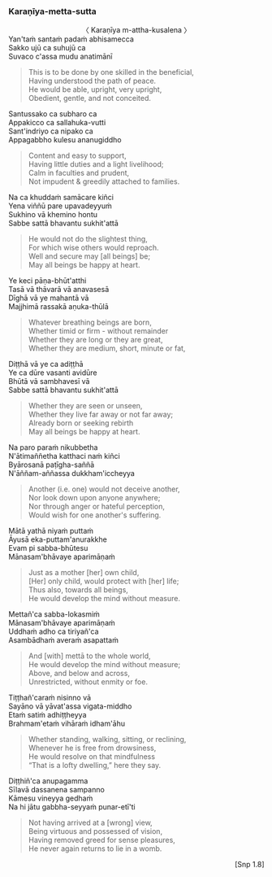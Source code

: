 ### Karaṇīya-metta-sutta<a id="karaniya-metta-sutta"></a>

<center>
〈  Karaṇīya m-attha-kusalena 〉
</center>
Yan'taṁ santaṁ padaṁ abhisamecca<br>
Sakko ujū ca suhujū ca<br>
Suvaco c'assa mudu anatimānī

<div class="english">

> This is to be done by one skilled in the beneficial,\
> Having understood the path of peace.\
> He would be able, upright, very upright,\
> Obedient, gentle, and not conceited.

</div>

Santussako ca subharo ca\
Appakicco ca sallahuka-vutti\
Sant'indriyo ca nipako ca\
Appagabbho kulesu ananugiddho

<div class="english">

> Content and easy to support,\
> Having little duties and a light livelihood;\
> Calm in faculties and prudent,\
> Not impudent & greedily attached to families.

</div>

Na ca khuddaṁ samācare kiñci\
Yena viññū pare upavadeyyuṁ\
Sukhino vā khemino hontu\
Sabbe sattā bhavantu sukhit'attā

<div class="english">

> He would not do the slightest thing,\
> For which wise others would reproach.\
> Well and secure may [all beings] be;\
> May all beings be happy at heart.

</div>

Ye keci pāṇa-bhūt'atthi\
Tasā vā thāvarā vā anavasesā\
Dīghā vā ye mahantā vā\
Majjhimā rassakā aṇuka-thūlā

<div class="english">

> Whatever breathing beings are born,\
> Whether timid or firm - without remainder\
> Whether they are long or they are great,\
> Whether they are medium, short, minute or fat,

</div>

Diṭṭhā vā ye ca adiṭṭhā\
Ye ca dūre vasanti avidūre\
Bhūtā vā sambhavesī vā\
Sabbe sattā bhavantu sukhit'attā

<div class="english">

> Whether they are seen or unseen,\
> Whether they live far away or not far away;\
> Already born or seeking rebirth\
> May all beings be happy at heart.

</div>

Na paro paraṁ nikubbetha\
N'ātimaññetha katthaci naṁ kiñci\
Byārosanā paṭīgha-saññā\
N'āññam-aññassa dukkham'iccheyya

<div class="english">

> Another (i.e. one) would not deceive another,\
> Nor look down upon anyone anywhere;\
> Nor through anger or hateful perception,\
> Would wish for one another's suffering.

</div>

Mātā yathā niyaṁ puttaṁ\
Āyusā eka-puttam'anurakkhe\
Evam pi sabba-bhūtesu\
Mānasam'bhāvaye aparimāṇaṁ

<div class="english">

> Just as a mother [her] own child,\
> [Her] only child, would protect with [her] life;\
> Thus also, towards all beings,\
> He would develop the mind without measure.

</div>

Mettañ'ca sabba-lokasmiṁ\
Mānasam'bhāvaye aparimāṇaṁ\
Uddhaṁ adho ca tiriyañ'ca\
Asambādhaṁ averaṁ asapattaṁ

<div class="english">

> And [with] mettā to the whole world,\
> He would develop the mind without measure;\
> Above, and below and across,\
> Unrestricted, without enmity or foe.

</div>

Tiṭṭhañ'caraṁ nisinno vā\
Sayāno vā yāvat'assa vigata-middho\
Etaṁ satiṁ adhiṭṭheyya\
Brahmam'etaṁ vihāraṁ idham'āhu

<div class="english">

> Whether standing, walking, sitting, or reclining,\
> Whenever he is free from drowsiness,\
> He would resolve on that mindfulness\
> “That is a lofty dwelling,” here they say.

</div>

Diṭṭhiñ'ca anupagamma\
Sīlavā dassanena sampanno\
Kāmesu vineyya gedhaṁ\
Na hi jātu gabbha-seyyaṁ punar-etī'ti

<div class="english">

> Not having arrived at a [wrong] view,\
> Being virtuous and possessed of vision,\
> Having removed greed for sense pleasures,\
> He never again returns to lie in a womb.

</div>

<p style="text-align:right;">[Snp 1.8]</p>
